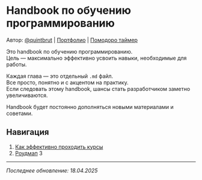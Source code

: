 # Handbook по обучению программированию

Автор: [@quintbrut](https://www.threads.net/@quintbrut) | [Портфолио](http://magzhan.me/) | [Помодоро таймер](https://game.magzhan.me/)

Это handbook по обучению программированию.  
Цель — максимально эффективно усвоить навыки, необходимые для работы.

Каждая глава — это отдельный `.md` файл.  
Все просто, понятно и с акцентом на практику.  
Если следовать этому handbook, шансы стать разработчиком заметно увеличиваются.

Handbook будет постоянно дополняться новыми материалами и советами.

## Навигация

1. [Как эффективно проходить курсы](01_Courses.md)
2. [Роудмап](02_Roadmap.md)
   3

---

_Последнее обновление: 18.04.2025_
